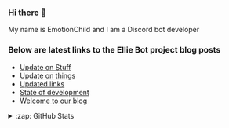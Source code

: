 ### Hi there 👋
My name is EmotionChild and I am a Discord bot developer

### Below are latest links to the Ellie Bot project blog posts

<!-- BLOG-POST-LIST:START -->
- [Update on Stuff](https://blog.elliebot.net/small-update-on-things)
- [Update on things](https://blog.elliebot.net/update-on-things)
- [Updated links](https://blog.elliebot.net/updated-links)
- [State of development](https://blog.elliebot.net/state-of-development)
- [Welcome to our blog](https://blog.elliebot.net/welcome)
<!-- BLOG-POST-LIST:END -->

<details>
  <summary>:zap: GitHub Stats</summary>

  <img align="left" alt="EmotionChild's GitHub Stats" src="https://github-readme-stats.vercel.app/api?username=EmotionChild&theme=github_dark&show_icons=true" />

  <img align="left" alt="EmotionChild's Most Used Languages" src="https://github-readme-stats.vercel.app/api/top-langs/?username=EmotionChild&layout=compact">

</details>
